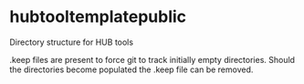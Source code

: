 # hubtooltemplatepublic
Directory structure for HUB tools

.keep files are present to force git to track initially empty directories.
Should the directories become populated the .keep file can be removed.
